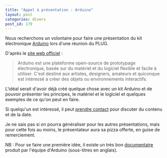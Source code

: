 ```yaml
---
title: "Appel à présentation : Arduino"
layout: post
categories: divers
post_id: 179
---
```


Nous recherchons un volontaire pour faire une présentation du kit électronique [Arduino](http://www.arduino.cc/) lors d'une réunion du PLUG.

D'après le [site web officiel](http://www.arduino.cc/) :

> Arduino est une plateforme open-source de prototypage électronique, basée sur du matériel et du logiciel flexible et facile à utiliser. C'est destiné aux artistes, designers, amateurs et quiconque est intéressé à créer des objets ou environnements interactifs.

L'idéal serait d'avoir déjà créé quelque chose avec un kit Arduino et de pouvoir présenter les principes, le matériel et le logiciel et quelques exemples de ce qu'on peut en faire.

Si quelqu'un est intéressé, il peut [prendre contact](/contact/) pour discuter du contenu et de la date.

Je ne sais pas si on pourra généraliser pour les autres présentations, mais pour cette fois au moins, le présentateur aura sa pizza offerte, en guise de remerciement.

NB : Pour se faire une première idée, il existe un très bon [documentaire](http://vimeo.com/18539129) produit par l'équipe d'Arduino (sous-titres en anglais).